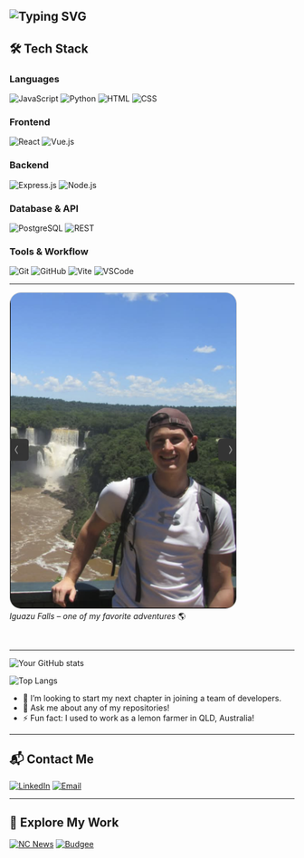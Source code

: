 ![Typing SVG](https://readme-typing-svg.herokuapp.com?font=Fira+Code&duration=3000&pause=1000&color=58A6FF&width=600&lines=Hi+there!+I'm+Alex!;Web+Dev+%7C+Bikepacking+Fan;Full-stack+dev+with+transport+planning+background;Now+building+clean,+modern+web+apps)
---

## 🛠 Tech Stack

### Languages  
![JavaScript](https://img.shields.io/badge/Languages-JavaScript-yellow?style=flat&logo=javascript)
![Python](https://img.shields.io/badge/Languages-Python-blue?style=flat&logo=python)
![HTML](https://img.shields.io/badge/Markup-HTML5-orange?style=flat&logo=html5)
![CSS](https://img.shields.io/badge/Styles-CSS3-blue?style=flat&logo=css3)

### Frontend  
![React](https://img.shields.io/badge/Frontend-React-blue?style=flat&logo=react)
![Vue.js](https://img.shields.io/badge/Frontend-Vue.js-4FC08D?style=flat&logo=vue.js)

### Backend  
![Express.js](https://img.shields.io/badge/Backend-Express.js-black?style=flat&logo=express)
![Node.js](https://img.shields.io/badge/Runtime-Node.js-339933?style=flat&logo=node.js)

### Database & API  
![PostgreSQL](https://img.shields.io/badge/Database-PostgreSQL-336791?style=flat&logo=postgresql)
![REST](https://img.shields.io/badge/API-REST-ff69b4?style=flat)

### Tools & Workflow  
![Git](https://img.shields.io/badge/VersionControl-Git-F05032?style=flat&logo=git)
![GitHub](https://img.shields.io/badge/Hosting-GitHub-181717?style=flat&logo=github)
![Vite](https://img.shields.io/badge/Bundler-Vite-646CFF?style=flat&logo=vite)
![VSCode](https://img.shields.io/badge/Editor-VSCode-007ACC?style=flat&logo=visualstudiocode)

---

<div align="left">
  <img 
    src="https://raw.githubusercontent.com/ossidion/ossidion/main/iguazu.jpg" 
    alt="Iguazu Falls" 
    width="400"
    style="border-radius: 20px; border: 1px solid #ccc;" 
  />
  <br/>
  <em>Iguazu Falls – one of my favorite adventures </em>🌎
</div>

&nbsp;

---

![Your GitHub stats](https://github-readme-stats.vercel.app/api?username=ossidion&show_icons=true&theme=radical)

![Top Langs](https://github-readme-stats.vercel.app/api/top-langs/?username=ossidion&layout=compact&theme=radical)

- 🔭 I’m looking to start my next chapter in joining a team of developers.
- 💬 Ask me about any of my repositories!
- ⚡ Fun fact: I used to work as a lemon farmer in QLD, Australia!

---

## 📬 Contact Me

[![LinkedIn](https://img.shields.io/badge/LinkedIn-alex--graham-blue?style=flat&logo=linkedin&logoColor=white)](https://www.linkedin.com/in/alex-graham-7883297a/)
[![Email](https://img.shields.io/badge/Email-alexgraham.dev%40gmail.com-red?style=flat&logo=gmail&logoColor=white)](mailto:alexinbristol@outlook.com)

---

## 🔗 Explore My Work

[![NC News](https://img.shields.io/badge/NC_News-Live_Demo-0a9396?style=flat&logo=vercel&logoColor=white)](https://nc-news-alex-graham.netlify.app/)
[![Budgee](https://img.shields.io/badge/Budgee-Live_Demo-ca6702?style=flat&logo=netlify&logoColor=white)](https://budgee-nc.netlify.app/)
